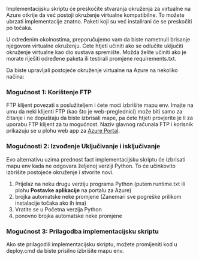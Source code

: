 Implementacijsku skriptu će preskočite stvaranja okruženja za virtualne na Azure otkrije da već postoji okruženje virtualne kompatibilne.  To možete ubrzati implementacije znatno.  Paketi koji su već instalirani će se preskočiti po točaka.

U određenim okolnostima, preporučujemo vam da biste nametnuli brisanje njegovom virtualne okruženju.  Ćete htjeti učiniti ako se odlučite uključiti okruženje virtualne kao dio sustava spremište.  Možda želite učiniti ako je morate riješiti određene paketa ili testirali promjene requirements.txt.

Da biste upravljali postojeće okruženje virtualne na Azure na nekoliko načina:

### <a name="option-1-use-ftp"></a>Mogućnost 1: Korištenje FTP

FTP klijent povezati s poslužiteljem i ćete moći izbrišite mapu env.  Imajte na umu da neki klijenti FTP (kao što je web-preglednici) može biti samo za čitanje i ne dopuštaju da biste izbrisali mape, pa ćete htjeti provjerite je li za uporabu FTP klijent za tu mogućnost.  Naziv glavnog računala FTP i korisnik prikazuju se u plohu web app za [Azure Portal](https://portal.azure.com).

### <a name="option-2-toggle-runtime"></a>Mogućnosti 2: Izvođenje Uključivanje i isključivanje

Evo alternativu uzima prednost fact implementacijsku skriptu će izbrisati mapu env kada ne odgovara željenoj verziji Python.  To će učinkovito izbrišite postojeće okruženje i stvorite novi.

1. Prijelaz na neku drugu verziju programa Python (putem runtime.txt ili plohu **Postavke aplikacije** na portalu za Azure)
1. brojka automatske neke promjene (Zanemari sve pogreške prilikom instalacije točaka ako ih ima)
1. Vratite se u Početna verzija Python
1. ponovno brojka automatske neke promjene

### <a name="option-3-customize-deployment-script"></a>Mogućnost 3: Prilagodba implementacijsku skriptu

Ako ste prilagodili implementacijsku skriptu, možete promijeniti kod u deploy.cmd da biste prisilno izbrišite mapu env.
